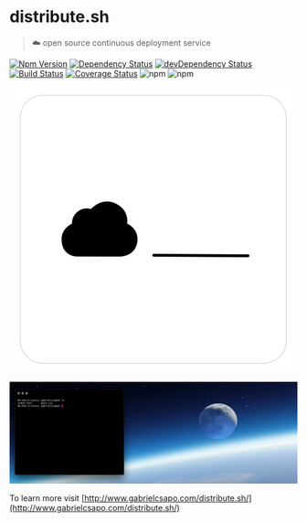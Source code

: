 # distribute.sh

> ☁️ open source continuous deployment service

[![Npm Version](https://img.shields.io/npm/v/distribute.sh.svg)](https://www.npmjs.com/package/distribute.sh)
[![Dependency Status](https://david-dm.org/gabrielcsapo/distribute.sh.svg)](https://david-dm.org/gabrielcsapo/distribute.sh)
[![devDependency Status](https://david-dm.org/gabrielcsapo/distribute.sh/dev-status.svg)](https://david-dm.org/gabrielcsapo/distribute.sh#info=devDependencies)
[![Build Status](https://travis-ci.org/gabrielcsapo/distribute.sh.svg?branch=master)](https://travis-ci.org/gabrielcsapo/distribute.sh)
[![Coverage Status](https://coveralls.io/repos/github/gabrielcsapo/distribute.sh/badge.svg?branch=master)](https://coveralls.io/github/gabrielcsapo/distribute.sh?branch=master)
![npm](https://img.shields.io/npm/dt/distribute.sh.svg)
![npm](https://img.shields.io/npm/dm/distribute.sh.svg)

![logo](./docs/logo.png)

![example](./docs/example.gif)

To learn more visit [http://www.gabrielcsapo.com/distribute.sh/](http://www.gabrielcsapo.com/distribute.sh/)

